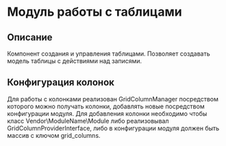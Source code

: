 Модуль работы с таблицами
===================================================

Описание
------------
Компонент создания и управления таблицами. Позволяет создавать модель таблицы с действиями над записями.


Конфигурация колонок
----------------------
Для работы с колонками реализован GridColumnManager посредством которого можно получать колонки, добавлять новые 
посредством конфигурации модуля. Для добавления колонки необходимо чтобы класс Vendor\ModuleName\Module либо реализовывал 
GridColumnProviderInterface, либо в конфигурации модуля должен быть массив с ключом grid_columns.